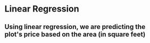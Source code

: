 # Linear Regression
## Using linear regression, we are predicting the plot's price based on the area (in square feet)
